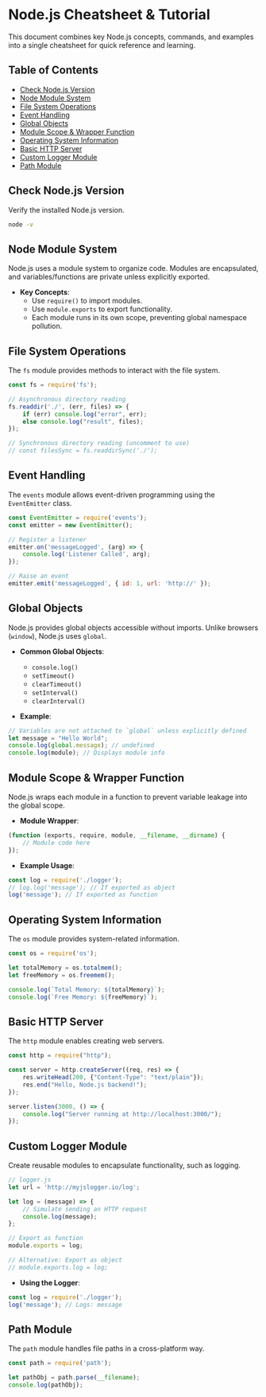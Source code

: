 # Node.js Cheatsheet & Tutorial

This document combines key Node.js concepts, commands, and examples into a single cheatsheet for quick reference and learning.

## Table of Contents
- [Check Node.js Version](#check-nodejs-version)
- [Node Module System](#node-module-system)
- [File System Operations](#file-system-operations)
- [Event Handling](#event-handling)
- [Global Objects](#global-objects)
- [Module Scope & Wrapper Function](#module-scope--wrapper-function)
- [Operating System Information](#operating-system-information)
- [Basic HTTP Server](#basic-http-server)
- [Custom Logger Module](#custom-logger-module)
- [Path Module](#path-module)

## Check Node.js Version
Verify the installed Node.js version.

```bash
node -v
```

## Node Module System
Node.js uses a module system to organize code. Modules are encapsulated, and variables/functions are private unless explicitly exported.

- **Key Concepts**:
  - Use `require()` to import modules.
  - Use `module.exports` to export functionality.
  - Each module runs in its own scope, preventing global namespace pollution.

## File System Operations
The `fs` module provides methods to interact with the file system.

```javascript
const fs = require('fs');

// Asynchronous directory reading
fs.readdir('./', (err, files) => {
    if (err) console.log("error", err);
    else console.log("result", files);
});

// Synchronous directory reading (uncomment to use)
// const filesSync = fs.readdirSync('./');
```

## Event Handling
The `events` module allows event-driven programming using the `EventEmitter` class.

```javascript
const EventEmitter = require('events');
const emitter = new EventEmitter();

// Register a listener
emitter.on('messageLogged', (arg) => {
    console.log('Listener Called', arg);
});

// Raise an event
emitter.emit('messageLogged', { id: 1, url: 'http://' });
```

## Global Objects
Node.js provides global objects accessible without imports. Unlike browsers (`window`), Node.js uses `global`.

- **Common Global Objects**:
  - `console.log()`
  - `setTimeout()`
  - `clearTimeout()`
  - `setInterval()`
  - `clearInterval()`

- **Example**:
```javascript
// Variables are not attached to `global` unless explicitly defined
let message = "Hello World";
console.log(global.message); // undefined
console.log(module); // Displays module info
```

## Module Scope & Wrapper Function
Node.js wraps each module in a function to prevent variable leakage into the global scope.

- **Module Wrapper**:
```javascript
(function (exports, require, module, __filename, __dirname) {
    // Module code here
});
```

- **Example Usage**:
```javascript
const log = require('./logger');
// log.log('message'); // If exported as object
log('message'); // If exported as function
```

## Operating System Information
The `os` module provides system-related information.

```javascript
const os = require('os');

let totalMemory = os.totalmem();
let freeMemory = os.freemem();

console.log(`Total Memory: ${totalMemory}`);
console.log(`Free Memory: ${freeMemory}`);
```

## Basic HTTP Server
The `http` module enables creating web servers.

```javascript
const http = require("http");

const server = http.createServer((req, res) => {
    res.writeHead(200, {"Content-Type": "text/plain"});
    res.end("Hello, Node.js backend!");
});

server.listen(3000, () => {
    console.log("Server running at http://localhost:3000/");
});
```

## Custom Logger Module
Create reusable modules to encapsulate functionality, such as logging.

```javascript
// logger.js
let url = 'http://myjslogger.io/log';

let log = (message) => {
    // Simulate sending an HTTP request
    console.log(message);
};

// Export as function
module.exports = log;

// Alternative: Export as object
// module.exports.log = log;
```

- **Using the Logger**:
```javascript
const log = require('./logger');
log('message'); // Logs: message
```

## Path Module
The `path` module handles file paths in a cross-platform way.

```javascript
const path = require('path');

let pathObj = path.parse(__filename);
console.log(pathObj);
```